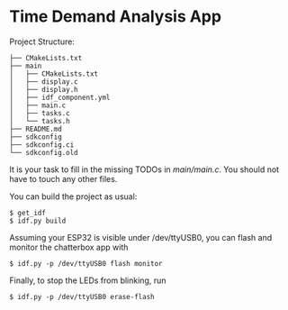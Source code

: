 # Time Demand Analysis App

Project Structure:
```
├── CMakeLists.txt
├── main
│   ├── CMakeLists.txt
│   ├── display.c
│   ├── display.h
│   ├── idf_component.yml
│   ├── main.c
│   ├── tasks.c
│   └── tasks.h
├── README.md
├── sdkconfig
├── sdkconfig.ci
└── sdkconfig.old
```

It is your task to fill in the missing TODOs in *main/main.c*.
You should not have to touch any other files.

You can build the project as usual:
```
$ get_idf
$ idf.py build
```

Assuming your ESP32 is visible under /dev/ttyUSB0, you can flash and monitor the chatterbox app with
```
$ idf.py -p /dev/ttyUSB0 flash monitor
```

Finally, to stop the LEDs from blinking, run
```
$ idf.py -p /dev/ttyUSB0 erase-flash
```
